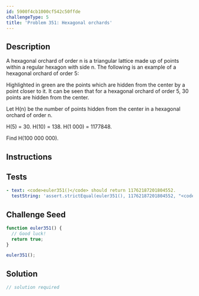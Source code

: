 ```yaml
---
id: 5900f4cb1000cf542c50ffde
challengeType: 5
title: 'Problem 351: Hexagonal orchards'
---
```


## Description
<section id='description'>
A hexagonal orchard of order n is a triangular lattice made up of points within a regular hexagon with side n. The following is an example of a hexagonal orchard of order 5:






Highlighted in green are the points which are hidden from the center by a point closer to it. It can be seen that for a hexagonal orchard of order 5, 30 points are hidden from the center.



Let H(n) be the number of points hidden from the center in a hexagonal orchard of order n.



H(5) = 30. H(10) = 138. H(1 000) = 1177848.



Find H(100 000 000).
</section>

## Instructions
<section id='instructions'>

</section>

## Tests
<section id='tests'>

```yml
- text: <code>euler351()</code> should return 11762187201804552.
  testString: 'assert.strictEqual(euler351(), 11762187201804552, "<code>euler351()</code> should return 11762187201804552.");'

```

</section>

## Challenge Seed
<section id='challengeSeed'>

<div id='js-seed'>

```js
function euler351() {
  // Good luck!
  return true;
}

euler351();
```

</div>



</section>

## Solution
<section id='solution'>

```js
// solution required
```
</section>

